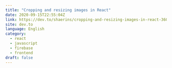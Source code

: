 ```yaml
---
title: "Cropping and resizing images in React"
date: 2020-09-15T22:55:04Z
link: https://dev.to/shaerins/cropping-and-resizing-images-in-react-360a?utm_medium=RSS&utm_source=news.12bit.vn
site: dev.to
language: English
category:
  - react
  - javascript
  - firebase
  - frontend
draft: false
---
```

